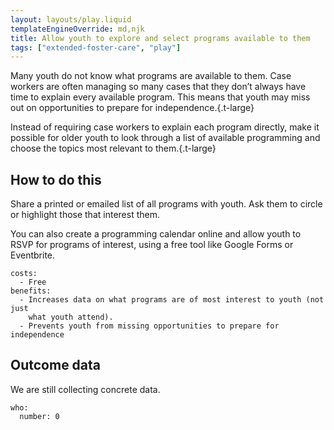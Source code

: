 ```yaml
---
layout: layouts/play.liquid
templateEngineOverride: md,njk
title: Allow youth to explore and select programs available to them
tags: ["extended-foster-care", "play"]
---
```


Many youth do not know what programs are available to them. Case workers are often managing so many cases that they don’t always have time to explain every available program. This means that youth may miss out on opportunities to prepare for independence.{.t-large}

Instead of requiring case workers to explain each program directly, make it possible for older youth to look through a list of available programming and choose the topics most relevant to them.{.t-large}

## How to do this

Share a printed or emailed list of all programs with youth. Ask them to circle or highlight those that interest them.

You can also create a programming calendar online and allow youth to RSVP for programs of interest, using a free tool like Google Forms or Eventbrite.

    costs:
      - Free
    benefits:
      - Increases data on what programs are of most interest to youth (not just
        what youth attend).
      - Prevents youth from missing opportunities to prepare for independence

## Outcome data

We are still collecting concrete data.

    who:
      number: 0
 